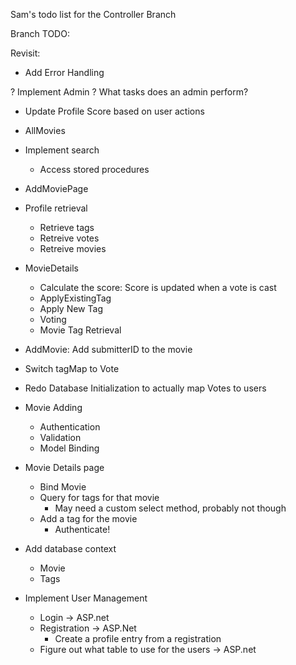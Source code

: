 ﻿Sam's todo list for the Controller Branch

Branch TODO:

Revisit:

- Add Error Handling

? Implement Admin 
	? What tasks does an admin perform?

+ Update Profile Score based on user actions

+ AllMovies
+ Implement search
	+ Access stored procedures

+ AddMoviePage

+ Profile retrieval
	+ Retrieve tags
	+ Retreive votes
	+ Retreive movies

+ MovieDetails
	+ Calculate the score: Score is updated when a vote is cast
	+ ApplyExistingTag
	+ Apply New Tag
	+ Voting
	+ Movie Tag Retrieval

+ AddMovie: Add submitterID to the movie

+ Switch tagMap to Vote

+ Redo Database Initialization to actually map Votes to users

+ Movie Adding
	+ Authentication
	+ Validation
	+ Model Binding

+ Movie Details page
	+ Bind Movie
	+ Query for tags for that movie
		+ May need a custom select method, probably not though
	+ Add a tag for the movie
		+ Authenticate!

+ Add database context
	+ Movie
	+ Tags
+ Implement User Management
	+ Login -> ASP.net
	+ Registration -> ASP.Net
		+ Create a profile entry from a registration
	+ Figure out what table to use for the users -> ASP.net

